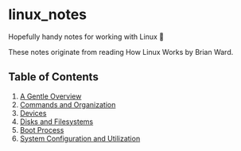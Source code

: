 # linux_notes
Hopefully handy notes for working with Linux 📝

These notes originate from reading How Linux Works by Brian Ward.
## Table of Contents
1. [A Gentle Overview](chapters/1_intro.md)
2. [Commands and Organization](chapters/2_commands.md)
3. [Devices](chapters/3_devices.md)
4. [Disks and Filesystems](chapters/4_disks_and_filesystems.md)
5. [Boot Process](chapters/5_boot_process.md)
6. [System Configuration and Utilization](chatpers/6_sys_config_utilization.md)